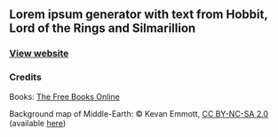 ## Lorem ipsum generator with text from Hobbit, Lord of the Rings and Silmarillion

### [View website](https://lotr-ipsum-production.up.railway.app/)

### Credits

Books: [The Free Books Online](https://thefreebooksonline.net/series/Lord_of_the_Rings.html)

Background map of Middle-Earth: © Kevan Emmott, [CC BY-NC-SA 2.0](https://creativecommons.org/licenses/by-nc-sa/2.0/) (available [here](https://www.flickr.com/photos/kevan/38944425))
